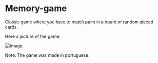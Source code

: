 # Memory-game
Classic game where you have to match pairs in a board of random placed cards.

Here a picture of the game:

![image](https://user-images.githubusercontent.com/24216280/152405678-40393835-5389-4eb8-aa75-1a576b990243.png)

Note: The game was made in portuguese.
